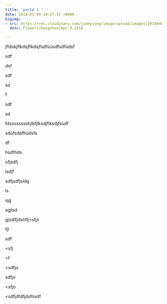 ```yaml
---
title: 'parte 1 '
date: 2018-05-09 18:27:57 +0000
bigimg:
- src: https://res.cloudinary.com/jimmysong/image/upload/images/2018040501.jpg
  desc: Flowers|Hangzhou|Apr 5,2018

---
```

jfldskjflkdsjflkdsjfsdfùùsdfsdfùdsf

sdf

dsf

sdf

sd

f

sdf

sd

fdsssssssskjlkfjlksdjflksdjfsùdf

sdùfsdàfhùdsfs

df

hsdfhds

ofjsdfj

lsdjf

sdfjsdfjsldg

ls

sjg

sgjlsd

gjsdlfjdsòflj<sfjs

fjl

sdf

<sfj

<f

<sdfjo

sdfjo

<sfjo

<sdfjdfdfjdsfòsdf